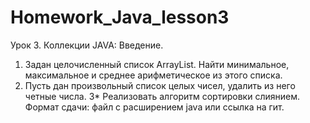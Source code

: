 # Homework_Java_lesson3
Урок 3. Коллекции JAVA: Введение.
1. Задан целочисленный список ArrayList. Найти минимальное, максимальное и среднее арифметическое из этого списка.
2. Пусть дан произвольный список целых чисел, удалить из него четные числа.
3* Реализовать алгоритм сортировки слиянием.
Формат сдачи: файл с расширением java или ссылка на гит.
